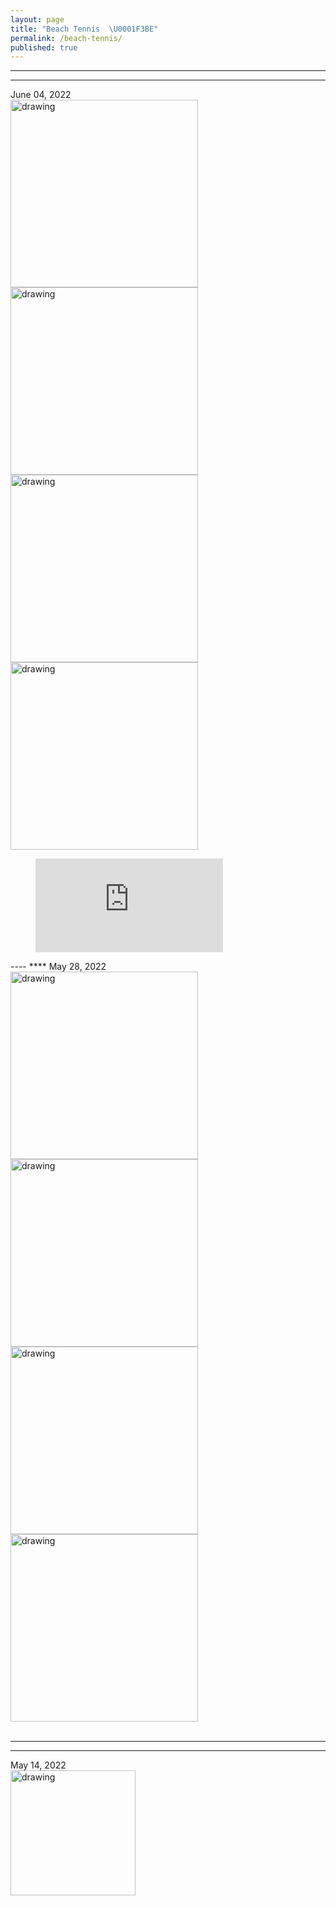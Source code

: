 ```yaml
---
layout: page
title: "Beach Tennis  \U0001F3BE"
permalink: /beach-tennis/
published: true
---
```

----
****
June 04, 2022
<br>
<img src="https://drive.google.com/uc?export=view&id=1gILhvShinuHozc2FoiGAxQl70avrykp3" alt="drawing" width="300"/> <img src="https://drive.google.com/uc?export=view&id=19PtSTK5_zpehlKHxsjOfztejy_j_-hs0" alt="drawing" width="300"/> <img src="https://drive.google.com/uc?export=view&id=1TVXB1O9Cfhp22gOxiDZOG4XHPyjOB7Y3" alt="drawing" width="300"/> <img src="https://drive.google.com/uc?export=view&id=1nN4a6lJSEHqwwoRCfhtif7QVa_DKDti6" alt="drawing" width="300"/>
<br>
<!-- blank line -->
<figure class="video_container">
<iframe src="https://l.messenger.com/l.php?u=https%3A%2F%2Fvt.tiktok.com%2FZSRCm5aqP%2F&h=AT1_6_ZDH0PYlMN7NFjsaNKBAdmbgdIx0OCGN1xgDQ7ptVqYR9kitWLQL0V8ZYplCUUA0fgFRcKtVqDmsLOu21OHrjpj_AXASz3OEbuN5p5iUvHF9mCHdDSZIs2N3H_-mZAofQ" frameborder="0" allowfullscreen="true"> </iframe>
</figure>
<!-- blank line -->
----
****
May 28, 2022
<br>
<img src="https://drive.google.com/uc?export=view&id=1csf8ub5DpQY1CVlxfQZc6KUgzVqwQ8YX" alt="drawing" width="300"/> <img src="https://drive.google.com/uc?export=view&id=1S9jNxFC60TTF2MD8GNQhNiCpVCqY9NWj" alt="drawing" width="300"/> <img src="https://drive.google.com/uc?export=view&id=1ZhC6z13rVDEFm5CnIddbSzMGq2nDq5wl" alt="drawing" width="300"/> <img src="https://drive.google.com/uc?export=view&id=1yjI0meUza2peupg9JGL9Lpzn8rO8nBHj" alt="drawing" width="300"/>
<br>
<br>

----
****
May 14, 2022
<br>
<img src="https://drive.google.com/uc?export=view&id=1zxDok7wMHX66WtKv6ytRJF4jDqw-EHfj" alt="drawing" width="200"/>
